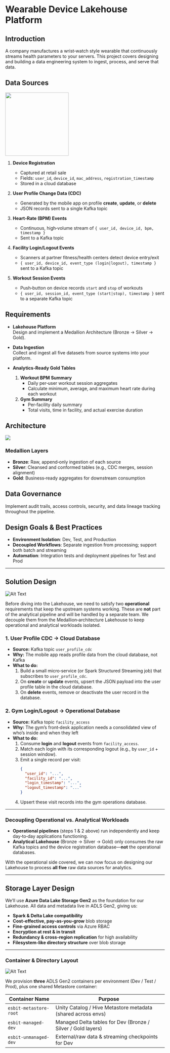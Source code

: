 # Wearable Device Lakehouse Platform

## Introduction

A company manufactures a wrist‑watch style wearable that continuously streams health parameters to your servers. This project covers designing and building a data engineering system to ingest, process, and serve that data.

## Data Sources

<img src="https://github.com/Aryan-Nikul-Patel/Databricks-Lakehouse-for-Wearable-Health-Analytics/blob/main/resource/arch.png?raw=true" width="200"/>


1. **Device Registration**  
   - Captured at retail sale  
   - Fields: `user_id`, `device_id`, `mac_address`, `registration_timestamp`  
   - Stored in a cloud database

2. **User Profile Change Data (CDC)**  
   - Generated by the mobile app on profile **create**, **update**, or **delete**  
   - JSON records sent to a single Kafka topic

3. **Heart‑Rate (BPM) Events**  
   - Continuous, high‑volume stream of `{ user_id, device_id, bpm, timestamp }`  
   - Sent to a Kafka topic

4. **Facility Login/Logout Events**  
   - Scanners at partner fitness/health centers detect device entry/exit  
   - `{ user_id, device_id, event_type (login|logout), timestamp }` sent to a Kafka topic

5. **Workout Session Events**  
   - Push‑button on device records `start` and `stop` of workouts  
   - `{ user_id, session_id, event_type (start|stop), timestamp }` sent to a separate Kafka topic

## Requirements

- **Lakehouse Platform**  
  Design and implement a Medallion Architecture (Bronze → Silver → Gold).

- **Data Ingestion**  
  Collect and ingest all five datasets from source systems into your platform.

- **Analytics‑Ready Gold Tables**  
  1. **Workout BPM Summary**  
     - Daily per‑user workout session aggregates  
     - Calculate minimum, average, and maximum heart rate during each workout  
  2. **Gym Summary**  
     - Per‑facility daily summary  
     - Total visits, time in facility, and actual exercise duration

## Architecture

![](https://github.com/Aryan-Nikul-Patel/Databricks-Lakehouse-for-Wearable-Health-Analytics/blob/main/resource/arch2.png)

### Medallion Layers

- **Bronze**: Raw, append‑only ingestion of each source  
- **Silver**: Cleansed and conformed tables (e.g., CDC merges, session alignment)  
- **Gold**: Business‑ready aggregates for downstream consumption

## Data Governance

Implement audit trails, access controls, security, and data lineage tracking throughout the pipeline.

## Design Goals & Best Practices

- **Environment Isolation**: Dev, Test, and Production  
- **Decoupled Workflows**: Separate ingestion from processing; support both batch and streaming  
- **Automation**: Integration tests and deployment pipelines for Test and Prod

---

## Solution Design

![Alt Text](https://github.com/Aryan-Nikul-Patel/Databricks-Lakehouse-for-Wearable-Health-Analytics/blob/main/resource/arch4.png)

Before diving into the Lakehouse, we need to satisfy two **operational** requirements that keep the upstream systems working.  These are **not** part of the analytical pipeline and will be handled by a separate team.  We decouple them from the Medallion‑architecture Lakehouse to keep operational and analytical workloads isolated.

### 1. User Profile CDC → Cloud Database

- **Source:** Kafka topic `user_profile_cdc`  
- **Why:** The mobile app reads profile data from the cloud database, not Kafka  
- **What to do:**  
  1. Build a small micro‑service (or Spark Structured Streaming job) that subscribes to `user_profile_cdc`.  
  2. On **create** or **update** events, upsert the JSON payload into the user profile table in the cloud database.  
  3. On **delete** events, remove or deactivate the user record in the database.  

### 2. Gym Login/Logout → Operational Database

- **Source:** Kafka topic `facility_access`  
- **Why:** The gym’s front‑desk application needs a consolidated view of who’s inside and when they left  
- **What to do:**  
  1. Consume **login** and **logout** events from `facility_access`.  
  2. Match each login with its corresponding logout (e.g., by `user_id` + session window).  
  3. Emit a single record per visit:  
     ```json
     {
       "user_id": "...",
       "facility_id": "...",
       "login_timestamp": "...",
       "logout_timestamp": "..."
     }
     ```  
  4. Upsert these visit records into the gym operations database.

---

### Decoupling Operational vs. Analytical Workloads

- **Operational pipelines** (steps 1 & 2 above) run independently and keep day‑to‑day applications functioning.  
- **Analytical Lakehouse** (Bronze → Silver → Gold) only consumes the raw Kafka topics and the device registration database—**not** the operational databases.  

With the operational side covered, we can now focus on designing our Lakehouse to process **all five** raw data sources for analytics.  


---

## Storage Layer Design

We’ll use **Azure Data Lake Storage Gen2** as the foundation for our Lakehouse. All data and metadata live in ADLS Gen2, giving us:

- **Spark & Delta Lake compatibility**  
- **Cost‑effective, pay‑as‑you‑grow** blob storage  
- **Fine‑grained access controls** via Azure RBAC  
- **Encryption at rest & in transit**  
- **Redundancy & cross‑region replication** for high availability  
- **Filesystem‑like directory structure** over blob storage  

---

### Container & Directory Layout

![Alt Text](https://github.com/Aryan-Nikul-Patel/Databricks-Lakehouse-for-Wearable-Health-Analytics/blob/main/resource/arch5.png)

We provision **three** ADLS Gen2 containers per environment (Dev / Test / Prod), plus one shared Metastore container:

| Container Name           | Purpose                                                       |
|--------------------------|---------------------------------------------------------------|
| `esbit-metastore-root`   | Unity Catalog / Hive Metastore metadata (shared across envs)  |
| `esbit-managed-dev`      | Managed Delta tables for Dev (Bronze / Silver / Gold layers)  |
| `esbit-unmanaged-dev`    | External/raw data & streaming checkpoints for Dev             |


